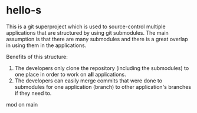 # hello-s
This is a git superproject which is used to source-control multiple applications that are structured by using git submodules. The main assumption is that there are many submodules and there is a great overlap in using them in the applications. 

Benefits of this structure:
1. The developers only clone the repository (including the submodules) to one place in order to work on __all__ applications.
1. The developers can easily merge commits that were done to submodules for one application (branch) to other application's branches if they need to. 

mod on main
